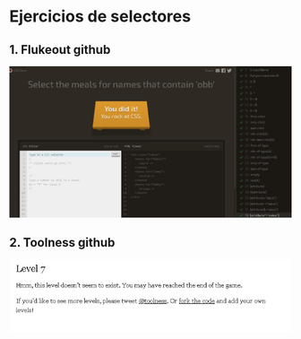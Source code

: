 # Ejercicios de selectores

## 1. Flukeout github

![img](./capturas/1.PNG)

## 2. Toolness github

![img](./capturas/2.PNG)

